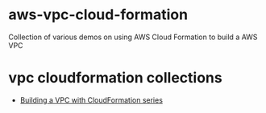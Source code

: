 # aws-vpc-cloud-formation
Collection of various demos on using AWS Cloud Formation to build a AWS VPC

# vpc cloudformation collections

* [Building a VPC with CloudFormation series](building-a-vpc-series/README.md)